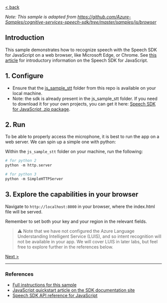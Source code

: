 [< back](../lab2-2-guide.md)

*Note: This sample is adapted from https://github.com/Azure-Samples/cognitive-services-speech-sdk/tree/master/samples/js/browser*

## Introduction

This sample demonstrates how to recognize speech with the Speech SDK for JavaScript on a web browser, like Microsoft Edge, or Chrome.
See [this article](https://docs.microsoft.com/azure/cognitive-services/speech-service/quickstart-js-browser) for introductory information on the Speech SDK for JavaScript.


## 1. Configure

* Ensure that the [js_sample_stt](../js_sample_stt) folder from this repo is available on your local machine.
* Note: the sdk is already present in the js_sample_stt folder. If you need to download it for your own projects, you can get it here: [Speech SDK for JavaScript .zip package](https://aka.ms/csspeech/jsbrowserpackage).

## 2. Run

To be able to properly access the microphone, it is best to run the app on a web server. 
We can spin up a simple one with python:

Within the `js_sample_stt` folder on your machine, run the following:
```py
# for python 2
python -m http.server

# for python 3
python -m SimpleHTTPServer
```
## 3. Explore the capabilities in your browser
Navigate to `http://localhost:8000` in your browser, where the index.html file will be served. 

Remember to set both your key and your region in the relevant fields. 

>⚠️ Note that we have not configured the Azure Language Understanding Intelligent Service (LUIS), and so intent recognition will not be available in your app. We will cover LUIS in later labs, but feel free to explore further in the references below.


[Next >](../lab2-2-guide.md#give-session-feedback)

<hr>

### References
* [Full instructions for this sample](https://github.com/Azure-Samples/cognitive-services-speech-sdk/tree/master/samples/js/browser)
* [JavaScript quickstart article on the SDK documentation site](https://docs.microsoft.com/azure/cognitive-services/speech-service/quickstart-js-browser)
* [Speech SDK API reference for JavaScript](https://aka.ms/csspeech/javascriptref)
